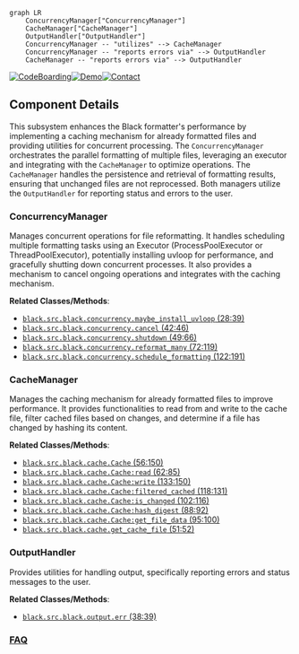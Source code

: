 ```mermaid
graph LR
    ConcurrencyManager["ConcurrencyManager"]
    CacheManager["CacheManager"]
    OutputHandler["OutputHandler"]
    ConcurrencyManager -- "utilizes" --> CacheManager
    ConcurrencyManager -- "reports errors via" --> OutputHandler
    CacheManager -- "reports errors via" --> OutputHandler
```
[![CodeBoarding](https://img.shields.io/badge/Generated%20by-CodeBoarding-9cf?style=flat-square)](https://github.com/CodeBoarding/CodeBoarding)[![Demo](https://img.shields.io/badge/Try%20our-Demo-blue?style=flat-square)](https://www.codeboarding.org/demo)[![Contact](https://img.shields.io/badge/Contact%20us%20-%20contact@codeboarding.org-lightgrey?style=flat-square)](mailto:contact@codeboarding.org)

## Component Details

This subsystem enhances the Black formatter's performance by implementing a caching mechanism for already formatted files and providing utilities for concurrent processing. The `ConcurrencyManager` orchestrates the parallel formatting of multiple files, leveraging an executor and integrating with the `CacheManager` to optimize operations. The `CacheManager` handles the persistence and retrieval of formatting results, ensuring that unchanged files are not reprocessed. Both managers utilize the `OutputHandler` for reporting status and errors to the user.

### ConcurrencyManager
Manages concurrent operations for file reformatting. It handles scheduling multiple formatting tasks using an Executor (ProcessPoolExecutor or ThreadPoolExecutor), potentially installing uvloop for performance, and gracefully shutting down concurrent processes. It also provides a mechanism to cancel ongoing operations and integrates with the caching mechanism.


**Related Classes/Methods**:

- <a href="https://github.com/psf/black/blob/master/src/black/concurrency.py#L28-L39" target="_blank" rel="noopener noreferrer">`black.src.black.concurrency.maybe_install_uvloop` (28:39)</a>
- <a href="https://github.com/psf/black/blob/master/src/black/concurrency.py#L42-L46" target="_blank" rel="noopener noreferrer">`black.src.black.concurrency.cancel` (42:46)</a>
- <a href="https://github.com/psf/black/blob/master/src/black/concurrency.py#L49-L66" target="_blank" rel="noopener noreferrer">`black.src.black.concurrency.shutdown` (49:66)</a>
- <a href="https://github.com/psf/black/blob/master/src/black/concurrency.py#L72-L119" target="_blank" rel="noopener noreferrer">`black.src.black.concurrency.reformat_many` (72:119)</a>
- <a href="https://github.com/psf/black/blob/master/src/black/concurrency.py#L122-L191" target="_blank" rel="noopener noreferrer">`black.src.black.concurrency.schedule_formatting` (122:191)</a>


### CacheManager
Manages the caching mechanism for already formatted files to improve performance. It provides functionalities to read from and write to the cache file, filter cached files based on changes, and determine if a file has changed by hashing its content.


**Related Classes/Methods**:

- <a href="https://github.com/psf/black/blob/master/src/black/cache.py#L56-L150" target="_blank" rel="noopener noreferrer">`black.src.black.cache.Cache` (56:150)</a>
- <a href="https://github.com/psf/black/blob/master/src/black/cache.py#L62-L85" target="_blank" rel="noopener noreferrer">`black.src.black.cache.Cache:read` (62:85)</a>
- <a href="https://github.com/psf/black/blob/master/src/black/cache.py#L133-L150" target="_blank" rel="noopener noreferrer">`black.src.black.cache.Cache:write` (133:150)</a>
- <a href="https://github.com/psf/black/blob/master/src/black/cache.py#L118-L131" target="_blank" rel="noopener noreferrer">`black.src.black.cache.Cache:filtered_cached` (118:131)</a>
- <a href="https://github.com/psf/black/blob/master/src/black/cache.py#L102-L116" target="_blank" rel="noopener noreferrer">`black.src.black.cache.Cache:is_changed` (102:116)</a>
- <a href="https://github.com/psf/black/blob/master/src/black/cache.py#L88-L92" target="_blank" rel="noopener noreferrer">`black.src.black.cache.Cache:hash_digest` (88:92)</a>
- <a href="https://github.com/psf/black/blob/master/src/black/cache.py#L95-L100" target="_blank" rel="noopener noreferrer">`black.src.black.cache.Cache:get_file_data` (95:100)</a>
- <a href="https://github.com/psf/black/blob/master/src/black/cache.py#L51-L52" target="_blank" rel="noopener noreferrer">`black.src.black.cache.get_cache_file` (51:52)</a>


### OutputHandler
Provides utilities for handling output, specifically reporting errors and status messages to the user.


**Related Classes/Methods**:

- <a href="https://github.com/psf/black/blob/master/src/black/output.py#L38-L39" target="_blank" rel="noopener noreferrer">`black.src.black.output.err` (38:39)</a>




### [FAQ](https://github.com/CodeBoarding/GeneratedOnBoardings/tree/main?tab=readme-ov-file#faq)